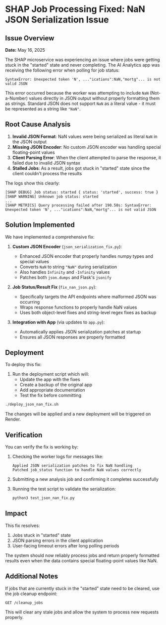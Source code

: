 # SHAP Job Processing Fixed: NaN JSON Serialization Issue

## Issue Overview
**Date:** May 16, 2025

The SHAP microservice was experiencing an issue where jobs were getting stuck in the "started" state and never completing. The AI Analytics app was receiving the following error when polling for job status:

```
SyntaxError: Unexpected token 'N', ..."ications":NaN,"mortg"... is not valid JSON
```

This error occurred because the worker was attempting to include `NaN` (Not-a-Number) values directly in JSON output without properly formatting them as strings. Standard JSON does not support `NaN` as a literal value - it must be represented as a string like `"NaN"`.

## Root Cause Analysis

1. **Invalid JSON Format**: NaN values were being serialized as literal `NaN` in the JSON output
2. **Missing JSON Encoder**: No custom JSON encoder was handling special floating-point values
3. **Client Parsing Error**: When the client attempted to parse the response, it failed due to invalid JSON syntax
4. **Stalled Jobs**: As a result, jobs got stuck in "started" state since the client couldn't process the results

The logs show this clearly:
```
[SHAP DEBUG] Job status: started { status: 'started', success: true }
[SHAP WARNING] Unknown job status: started
...
[SHAP METRICS] Query processing failed after 190.50s: SyntaxError: Unexpected token 'N', ..."ications":NaN,"mortg"... is not valid JSON
```

## Solution Implemented

We have implemented a comprehensive fix:

1. **Custom JSON Encoder** (`json_serialization_fix.py`):
   - Enhanced JSON encoder that properly handles numpy types and special values
   - Converts `NaN` to string `"NaN"` during serialization
   - Also handles `Infinity` and `-Infinity` values
   - Patches both `json.dumps` and Flask's `jsonify`

2. **Job Status/Result Fix** (`fix_nan_json.py`):
   - Specifically targets the API endpoints where malformed JSON was occurring
   - Wraps response functions to properly handle NaN values
   - Uses both object-level fixes and string-level regex fixes as backup

3. **Integration with App** (via updates to `app.py`):
   - Automatically applies JSON serialization patches at startup
   - Ensures all JSON responses are properly formatted

## Deployment

To deploy this fix:

1. Run the deployment script which will:
   - Update the app with the fixes
   - Create a backup of the original app
   - Add appropriate documentation
   - Test the fix before committing

```bash
./deploy_json_nan_fix.sh
```

The changes will be applied and a new deployment will be triggered on Render.

## Verification

You can verify the fix is working by:

1. Checking the worker logs for messages like:
   ```
   Applied JSON serialization patches to fix NaN handling
   Patched job_status function to handle NaN values correctly
   ```

2. Submitting a new analysis job and confirming it completes successfully

3. Running the test script to validate the serialization:
   ```bash
   python3 test_json_nan_fix.py
   ```

## Impact

This fix resolves:
1. Jobs stuck in "started" state
2. JSON parsing errors in the client application
3. User-facing timeout errors after long polling periods

The system should now reliably process jobs and return properly formatted results even when the data contains special floating-point values like NaN.

## Additional Notes

If jobs that are currently stuck in the "started" state need to be cleared, use the job cleanup endpoint:
```
GET /cleanup_jobs
```

This will clear any stale jobs and allow the system to process new requests properly.
